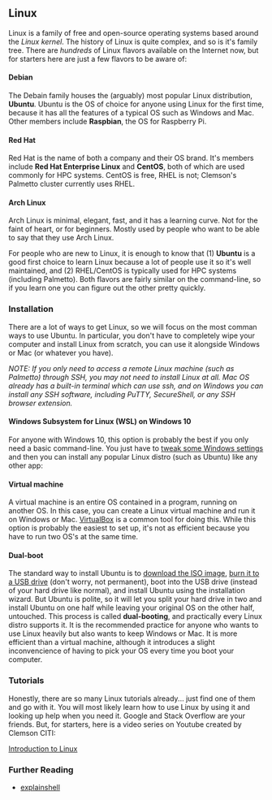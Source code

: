 ## Linux

Linux is a family of free and open-source operating systems based around the _Linux kernel_. The history of Linux is quite complex, and so is it's family tree. There are _hundreds_ of Linux flavors available on the Internet now, but for starters here are just a few flavors to be aware of:

#### Debian

The Debain family houses the (arguably) most popular Linux distribution, __Ubuntu__. Ubuntu is the OS of choice for anyone using Linux for the first time, because it has all the features of a typical OS such as Windows and Mac. Other members include __Raspbian__, the OS for Raspberry Pi.

#### Red Hat

Red Hat is the name of both a company and their OS brand. It's members include __Red Hat Enterprise Linux__ and __CentOS__, both of which are used commonly for HPC systems. CentOS is free, RHEL is not; Clemson's Palmetto cluster currently uses RHEL.

#### Arch Linux

Arch Linux is minimal, elegant, fast, and it has a learning curve. Not for the faint of heart, or for beginners. Mostly used by people who want to be able to say that they use Arch Linux.

For people who are new to Linux, it is enough to know that (1) __Ubuntu__ is a good first choice to learn Linux because a lot of people use it so it's well maintained, and (2) RHEL/CentOS is typically used for HPC systems (including Palmetto). Both flavors are fairly similar on the command-line, so if you learn one you can figure out the other pretty quickly.

### Installation

There are a lot of ways to get Linux, so we will focus on the most comman ways to use Ubuntu. In particular, you don't have to completely wipe your computer and install Linux from scratch, you can use it alongside Windows or Mac (or whatever you have).

_NOTE: If you only need to access a remote Linux machine (such as Palmetto) through SSH, you may not need to install Linux at all. Mac OS already has a built-in terminal which can use ssh, and on Windows you can install any SSH software, including PuTTY, SecureShell, or any SSH browser extension._

#### Windows Subsystem for Linux (WSL) on Windows 10

For anyone with Windows 10, this option is probably the best if you only need a basic command-line. You just have to [tweak some Windows settings](https://docs.microsoft.com/en-us/windows/wsl/install-win10) and then you can install any popular Linux distro (such as Ubuntu) like any other app:

#### Virtual machine

A virtual machine is an entire OS contained in a program, running on another OS. In this case, you can create a Linux virtual machine and run it on Windows or Mac. [VirtualBox](https://www.virtualbox.org/) is a common tool for doing this. While this option is probably the easiest to set up, it's not as efficient because you have to run two OS's at the same time.

#### Dual-boot

The standard way to install Ubuntu is to [download the ISO image](https://www.ubuntu.com/download/desktop), [burn it to a USB drive](https://tutorials.ubuntu.com/tutorial/tutorial-create-a-usb-stick-on-windows#6) (don't worry, not permanent), boot into the USB drive (instead of your hard drive like normal), and install Ubuntu using the installation wizard. But Ubuntu is polite, so it will let you split your hard drive in two and install Ubuntu on one half while leaving your original OS on the other half, untouched. This process is called __dual-booting__, and practically every Linux distro supports it. It is the recommended practice for anyone who wants to use Linux heavily but also wants to keep Windows or Mac. It is more efficient than a virtual machine, although it introduces a slight inconvencience of having to pick your OS every time you boot your computer.

### Tutorials

Honestly, there are so many Linux tutorials already... just find one of them and go with it. You will most likely learn how to use Linux by using it and looking up help when you need it. Google and Stack Overflow are your friends. But, for starters, here is a video series on Youtube created by Clemson CITI:

[Introduction to Linux](https://www.youtube.com/playlist?list=PLagFkXs2BczZGsvnN7UAqd5LWfgOrat0v)

### Further Reading

- [explainshell](https://explainshell.com/)
